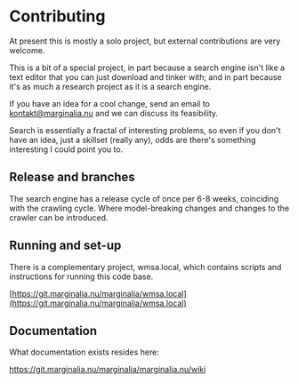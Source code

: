 # Contributing

At present this is mostly a solo project, but
external contributions are very welcome.

This is a bit of a special project, 
in part because a search engine isn't
like a text editor that you can just 
download and tinker with; and in part 
because it's as much a research project
as it is a search engine.

If you have an idea for a cool change, 
send an email to <kontakt@marginalia.nu> and
we can discuss its feasibility. 

Search is essentially a fractal of interesting
problems, so even if you don't have an idea, 
just a skillset (really any), odds are there's
something interesting I could point you to.

## Release and branches

The search engine has a release cycle of
once per 6-8 weeks, coinciding with the crawling
cycle. Where model-breaking changes and changes to
the crawler can be introduced. 

## Running and set-up

There is a complementary project, wmsa.local, which
contains scripts and instructions for running this
code base. 

[https://git.marginalia.nu/marginalia/wmsa.local](https://git.marginalia.nu/marginalia/wmsa.local)

## Documentation

What documentation exists resides here:

https://git.marginalia.nu/marginalia/marginalia.nu/wiki

